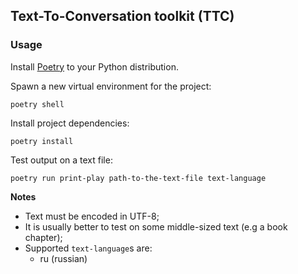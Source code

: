## Text-To-Conversation toolkit (TTC)

### Usage

Install [Poetry](https://python-poetry.org) to your Python distribution.

Spawn a new virtual environment for the project:

```shell
poetry shell
```

Install project dependencies:

```shell
poetry install
```

Test output on a text file:

```shell
poetry run print-play path-to-the-text-file text-language
```

**Notes**

- Text must be encoded in UTF-8;
- It is usually better to test on some middle-sized text (e.g a book chapter);
- Supported `text-language`s are:
    + ru (russian)

